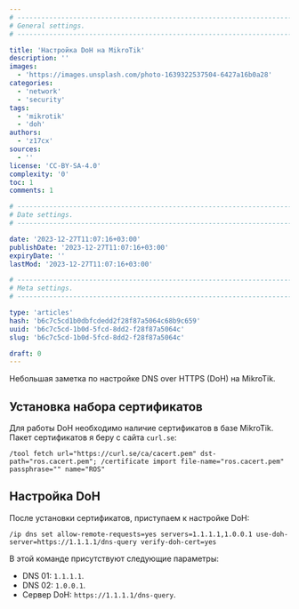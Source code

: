 ```yaml
---
# -------------------------------------------------------------------------------------------------------------------- #
# General settings.
# -------------------------------------------------------------------------------------------------------------------- #

title: 'Настройка DoH на MikroTik'
description: ''
images:
  - 'https://images.unsplash.com/photo-1639322537504-6427a16b0a28'
categories:
  - 'network'
  - 'security'
tags:
  - 'mikrotik'
  - 'doh'
authors:
  - 'z17cx'
sources:
  - ''
license: 'CC-BY-SA-4.0'
complexity: '0'
toc: 1
comments: 1

# -------------------------------------------------------------------------------------------------------------------- #
# Date settings.
# -------------------------------------------------------------------------------------------------------------------- #

date: '2023-12-27T11:07:16+03:00'
publishDate: '2023-12-27T11:07:16+03:00'
expiryDate: ''
lastMod: '2023-12-27T11:07:16+03:00'

# -------------------------------------------------------------------------------------------------------------------- #
# Meta settings.
# -------------------------------------------------------------------------------------------------------------------- #

type: 'articles'
hash: 'b6c7c5cd1b0dbfcdedd2f28f87a5064c68b9c659'
uuid: 'b6c7c5cd-1b0d-5fcd-8dd2-f28f87a5064c'
slug: 'b6c7c5cd-1b0d-5fcd-8dd2-f28f87a5064c'

draft: 0
---
```


Небольшая заметка по настройке DNS over HTTPS (DoH) на MikroTik.

<!--more-->

## Установка набора сертификатов

Для работы DoH необходимо наличие сертификатов в базе MikroTik. Пакет сертификатов я беру с сайта `curl.se`:

```
/tool fetch url="https://curl.se/ca/cacert.pem" dst-path="ros.cacert.pem"; /certificate import file-name="ros.cacert.pem" passphrase="" name="ROS"
```

## Настройка DoH

После установки сертификатов, приступаем к настройке DoH:

```
/ip dns set allow-remote-requests=yes servers=1.1.1.1,1.0.0.1 use-doh-server=https://1.1.1.1/dns-query verify-doh-cert=yes
```

В этой команде присутствуют следующие параметры:

- DNS 01: `1.1.1.1`.
- DNS 02: `1.0.0.1`.
- Сервер DoH: `https://1.1.1.1/dns-query`.
